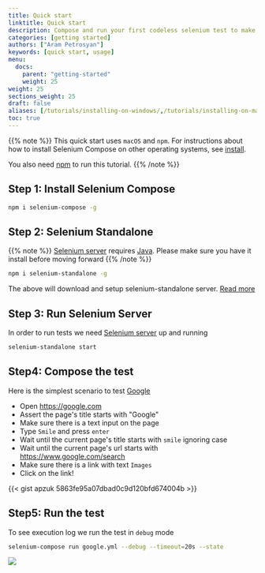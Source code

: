 ```yaml
---
title: Quick start
linktitle: Quick start
description: Compose and run your first codeless selenium test to make sure Google is working!
categories: [getting started]
authors: ["Aram Petrosyan"]
keywords: [quick start, usage]
menu:
  docs:
    parent: "getting-started"
    weight: 25
weight: 25
sections_weight: 25
draft: false
aliases: [/tutorials/installing-on-windows/,/tutorials/installing-on-mac/,/overview/installing/,/getting-started/install,/install/]
toc: true
---
```


{{% note %}}
  This quick start uses `macOS` and `npm`. For instructions about how to install Selenium Compose on other operating systems, see [install](/getting-started/installing).

  You also need [npm](https://www.npmjs.com/get-npm) to run this tutorial.
{{% /note %}}

## Step 1: Install Selenium Compose

```bash
npm i selenium-compose -g
```

## Step 2: Selenium Standalone

{{% note %}}
  [Selenium server](https://www.seleniumhq.org/) requires [Java](https://www.java.com/en/download/). Please make sure you have it install before moving forward
{{% /note %}}

```bash
npm i selenium-standalone -g
```

The above will download and setup selenium-standalone server. [Read more](https://www.npmjs.com/package/selenium-standalone)

## Step 3: Run Selenium Server

In order to run tests we need [Selenium server](https://www.seleniumhq.org/) up and running

```bash
selenium-standalone start
```

## Step4: Compose the test

Here is the simplest scenario to test [Google](https://google.com)

* Open https://google.com
* Assert the page's title starts with "Google"
* Make sure there is a text input on the page
* Type `Smile` and press `enter`
* Wait until the current page's title starts with `smile` ignoring case
* Wait until the current page's url starts with https://www.google.com/search
* Make sure there is a link with text `Images`
* Click on the link!

{{< gist apzuk 5863fe95a07dbad0c9d120bfd674004b >}}

## Step5: Run the test

To see execution log we run the test in `debug` mode

```bash
selenium-compose run google.yml --debug --timeout=20s --state
```

<img src="/gif/google.gif"  />
